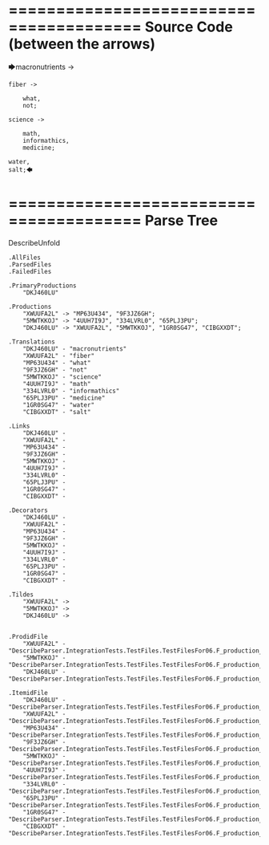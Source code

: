 ========================================
Source Code (between the arrows)
========================================

🡆macronutrients ->

    fiber ->

        what,
        not;
	
	science ->
		
		math,
		informathics,
		medicine;
    
    water,
    salt;🡄

========================================
Parse Tree
========================================
DescribeUnfold

    .AllFiles
    .ParsedFiles
    .FailedFiles

    .PrimaryProductions
        "DKJ460LU" 

    .Productions
        "XWUUFA2L" -> "MP63U434", "9F3JZ6GH";
        "5MWTKKOJ" -> "4UUH7I9J", "334LVRL0", "65PLJ3PU";
        "DKJ460LU" -> "XWUUFA2L", "5MWTKKOJ", "1GR0SG47", "CIBGXXDT";

    .Translations
        "DKJ460LU" - "macronutrients"
        "XWUUFA2L" - "fiber"
        "MP63U434" - "what"
        "9F3JZ6GH" - "not"
        "5MWTKKOJ" - "science"
        "4UUH7I9J" - "math"
        "334LVRL0" - "informathics"
        "65PLJ3PU" - "medicine"
        "1GR0SG47" - "water"
        "CIBGXXDT" - "salt"

    .Links
        "DKJ460LU" - 
        "XWUUFA2L" - 
        "MP63U434" - 
        "9F3JZ6GH" - 
        "5MWTKKOJ" - 
        "4UUH7I9J" - 
        "334LVRL0" - 
        "65PLJ3PU" - 
        "1GR0SG47" - 
        "CIBGXXDT" - 

    .Decorators
        "DKJ460LU" - 
        "XWUUFA2L" - 
        "MP63U434" - 
        "9F3JZ6GH" - 
        "5MWTKKOJ" - 
        "4UUH7I9J" - 
        "334LVRL0" - 
        "65PLJ3PU" - 
        "1GR0SG47" - 
        "CIBGXXDT" - 

    .Tildes
        "XWUUFA2L" -> 
        "5MWTKKOJ" -> 
        "DKJ460LU" -> 


    .ProdidFile
        "XWUUFA2L" - "DescribeParser.IntegrationTests.TestFiles.TestFilesFor06.F_production_in_production4.ds"
        "5MWTKKOJ" - "DescribeParser.IntegrationTests.TestFiles.TestFilesFor06.F_production_in_production4.ds"
        "DKJ460LU" - "DescribeParser.IntegrationTests.TestFiles.TestFilesFor06.F_production_in_production4.ds"

    .ItemidFile
        "DKJ460LU" - "DescribeParser.IntegrationTests.TestFiles.TestFilesFor06.F_production_in_production4.ds"
        "XWUUFA2L" - "DescribeParser.IntegrationTests.TestFiles.TestFilesFor06.F_production_in_production4.ds"
        "MP63U434" - "DescribeParser.IntegrationTests.TestFiles.TestFilesFor06.F_production_in_production4.ds"
        "9F3JZ6GH" - "DescribeParser.IntegrationTests.TestFiles.TestFilesFor06.F_production_in_production4.ds"
        "5MWTKKOJ" - "DescribeParser.IntegrationTests.TestFiles.TestFilesFor06.F_production_in_production4.ds"
        "4UUH7I9J" - "DescribeParser.IntegrationTests.TestFiles.TestFilesFor06.F_production_in_production4.ds"
        "334LVRL0" - "DescribeParser.IntegrationTests.TestFiles.TestFilesFor06.F_production_in_production4.ds"
        "65PLJ3PU" - "DescribeParser.IntegrationTests.TestFiles.TestFilesFor06.F_production_in_production4.ds"
        "1GR0SG47" - "DescribeParser.IntegrationTests.TestFiles.TestFilesFor06.F_production_in_production4.ds"
        "CIBGXXDT" - "DescribeParser.IntegrationTests.TestFiles.TestFilesFor06.F_production_in_production4.ds"

